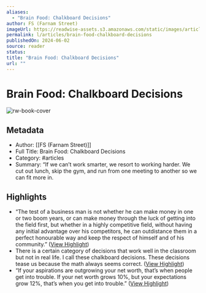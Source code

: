 ```yaml
---
aliases:
  - "Brain Food: Chalkboard Decisions"
author: FS (Farnam Street)
imageUrl: https://readwise-assets.s3.amazonaws.com/static/images/article3.5c705a01b476.png
permalink: l/articles/brain-food-chalkboard-decisions
publishedOn: 2024-06-02
source: reader
status: 
title: "Brain Food: Chalkboard Decisions"
url: ""
---
```

# Brain Food: Chalkboard Decisions

![rw-book-cover](https://readwise-assets.s3.amazonaws.com/static/images/article3.5c705a01b476.png)

## Metadata

- Author: [[FS (Farnam Street)]]
- Full Title: Brain Food: Chalkboard Decisions
- Category: #articles
- Summary: “If we can’t work smarter, we resort to working harder. We cut out lunch, skip the gym, and run from one meeting to another so we can fit more in.

## Highlights

- “The test of a business man is not whether he can make money in one or two boom years, or can make money through the luck of getting into the field first, but whether in a highly competitive field, without having any initial advantage over his competitors, he can outdistance them in a perfect honourable way and keep the respect of himself and of his community.” ([View Highlight](https://read.readwise.io/read/01hze4czwy29ne4brx36y42wap))
- There is a certain category of decisions that work well in the classroom but not in real life. I call these chalkboard decisions. These decisions tease us because the math always seems correct. ([View Highlight](https://read.readwise.io/read/01hze4e42vstkf502nkj426rk5))
- “If your aspirations are outgrowing your net worth, that’s when people get into trouble. If your net worth grows 10%, but your expectations grow 12%, that’s when you get into trouble.” ([View Highlight](https://read.readwise.io/read/01hze4fh22pg0xrd601j8x8104))
